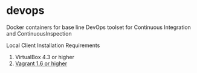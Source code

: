 # devops
Docker containers for base line DevOps toolset for Continuous Integration and ContinuousInspection

Local Client Installation Requirements
  1. VirtualBox 4.3 or higher
  2. [Vagrant 1.6 or higher](http://www.olindata.com/blog/2014/07/installing-vagrant-and-virtual-box-ubuntu-1404-lts)
